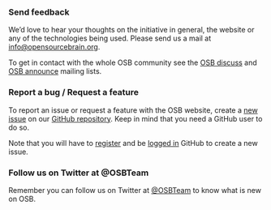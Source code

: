 ### Send feedback

We’d love to hear your thoughts on the initiative in general, the website or any of the technologies being used. Please send us a mail at info@opensourcebrain.org.

To get in contact with the whole OSB community see the [OSB discuss](https://groups.google.com/forum/?fromgroups#!forum/osb-discuss) and [OSB announce](https://groups.google.com/forum/?fromgroups#!forum/osb-announce) mailing lists.

### Report a bug / Request a feature

To report an issue or request a feature with the OSB website, create a [new issue](https://github.com/OpenSourceBrain/redmine/issues/new) on our [GitHub repository](https://github.com/OpenSourceBrain/redmine). Keep in mind that you need a GitHub user to do so.

Note that you will have to [register](https://github.com/join) and be [logged in](https://github.com/login) GitHub to create a new issue.

### Follow us on Twitter at @OSBTeam

Remember you can follow us on Twitter at [@OSBTeam](https://twitter.com/OSBTeam) to know what is new on OSB.
